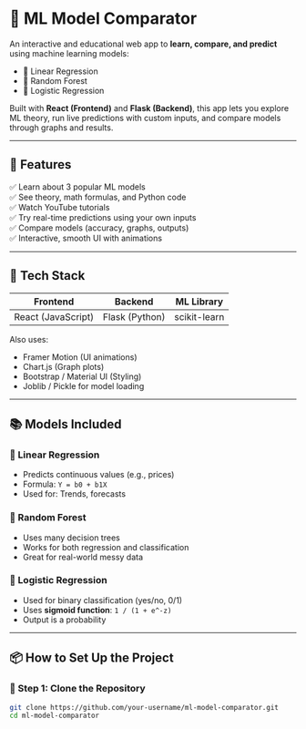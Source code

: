 # 🧠 ML Model Comparator

An interactive and educational web app to **learn, compare, and predict** using machine learning models:

- 🔵 Linear Regression  
- 🌲 Random Forest  
- 🔴 Logistic Regression  

Built with **React (Frontend)** and **Flask (Backend)**, this app lets you explore ML theory, run live predictions with custom inputs, and compare models through graphs and results.

---

## 🚀 Features

✅ Learn about 3 popular ML models  
✅ See theory, math formulas, and Python code  
✅ Watch YouTube tutorials  
✅ Try real-time predictions using your own inputs  
✅ Compare models (accuracy, graphs, outputs)  
✅ Interactive, smooth UI with animations  

---

## 🧰 Tech Stack

| Frontend        | Backend     | ML Library     |
|-----------------|-------------|----------------|
| React (JavaScript) | Flask (Python) | scikit-learn |

Also uses:
- Framer Motion (UI animations)
- Chart.js (Graph plots)
- Bootstrap / Material UI (Styling)
- Joblib / Pickle for model loading

---

## 📚 Models Included

### 🔵 Linear Regression
- Predicts continuous values (e.g., prices)
- Formula: `Y = b0 + b1X`
- Used for: Trends, forecasts

### 🌲 Random Forest
- Uses many decision trees
- Works for both regression and classification
- Great for real-world messy data

### 🔴 Logistic Regression
- Used for binary classification (yes/no, 0/1)
- Uses **sigmoid function**: `1 / (1 + e^-z)`
- Output is a probability

---

## 📦 How to Set Up the Project

### 🔹 Step 1: Clone the Repository
```bash
git clone https://github.com/your-username/ml-model-comparator.git
cd ml-model-comparator

